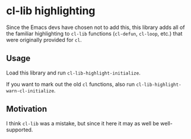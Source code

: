 # cl-lib highlighting

Since the Emacs devs have chosen not to add this, this library adds
all of the familiar highlighting to `cl-lib` functions (`cl-defun`,
`cl-loop`, etc.) that were originally provided for `cl`.

## Usage

Load this library and run `cl-lib-highlight-initialize`.

If you want to mark out the old `cl` functions, also run
`cl-lib-highlight-warn-cl-initialize`.

## Motivation

I think `cl-lib` was a mistake, but since it here it may as well be
well-supported.
